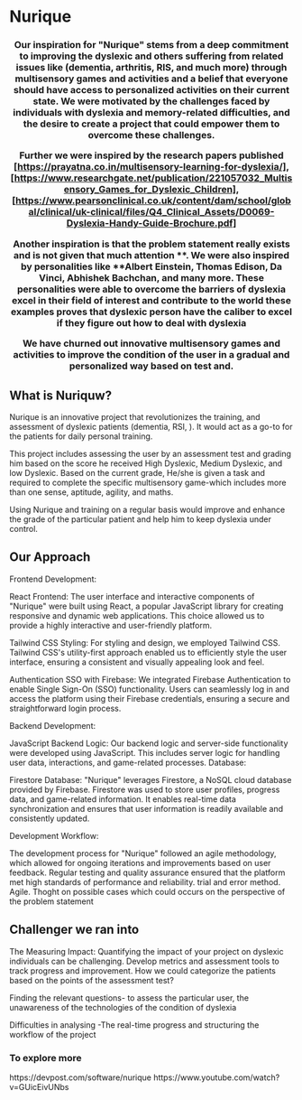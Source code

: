 <h1 align=centre > Nurique </h1>
<h3 align="center"> Our inspiration for "Nurique" stems from a deep commitment to improving the dyslexic and others suffering from related issues like (dementia, arthritis, RIS, and much more) through multisensory games and activities and a belief that everyone should have access to personalized activities on their current state. We were motivated by the challenges faced by individuals with dyslexia and memory-related difficulties, and the desire to create a project that could empower them to overcome these challenges.

Further we were inspired by the research papers published [https://prayatna.co.in/multisensory-learning-for-dyslexia/], [https://www.researchgate.net/publication/221057032_Multisensory_Games_for_Dyslexic_Children], [https://www.pearsonclinical.co.uk/content/dam/school/global/clinical/uk-clinical/files/Q4_Clinical_Assets/D0069-Dyslexia-Handy-Guide-Brochure.pdf]

Another inspiration is that the problem statement really exists and is not given that much attention **. We were also inspired by personalities like **Albert Einstein, Thomas Edison, Da Vinci, Abhishek Bachchan, and many more. These personalities were able to overcome the barriers of dyslexia excel in their field of interest and contribute to the world these examples proves that dyslexic person have the caliber to excel if they figure out how to deal with dyslexia

We have churned out innovative multisensory games and activities to improve the condition of the user in a gradual and personalized way based on test and.</h3>

<h2>What is Nuriquw?</h2>

Nurique is an innovative project that revolutionizes the training, and assessment of dyslexic patients (dementia, RSI, ). It would act as a go-to for the patients for daily personal training.

This project includes assessing the user by an assessment test and grading him based on the score he received High Dyslexic, Medium Dyslexic, and low Dyslexic. Based on the current grade, He/she is given a task and required to complete the specific multisensory game-which includes more than one sense, aptitude, agility, and maths.

Using Nurique and training on a regular basis would improve and enhance the grade of the particular patient and help him to keep dyslexia under control.

<h2>Our Approach</h2>
Frontend Development:

React Frontend: The user interface and interactive components of "Nurique" were built using React, a popular JavaScript library for creating responsive and dynamic web applications. This choice allowed us to provide a highly interactive and user-friendly platform.

Tailwind CSS Styling: For styling and design, we employed Tailwind CSS. Tailwind CSS's utility-first approach enabled us to efficiently style the user interface, ensuring a consistent and visually appealing look and feel.

Authentication SSO with Firebase: We integrated Firebase Authentication to enable Single Sign-On (SSO) functionality. Users can seamlessly log in and access the platform using their Firebase credentials, ensuring a secure and straightforward login process.

Backend Development:

JavaScript Backend Logic: Our backend logic and server-side functionality were developed using JavaScript. This includes server logic for handling user data, interactions, and game-related processes. Database:

Firestore Database: "Nurique" leverages Firestore, a NoSQL cloud database provided by Firebase. Firestore was used to store user profiles, progress data, and game-related information. It enables real-time data synchronization and ensures that user information is readily available and consistently updated.

Development Workflow:

The development process for "Nurique" followed an agile methodology, which allowed for ongoing iterations and improvements based on user feedback. Regular testing and quality assurance ensured that the platform met high standards of performance and reliability. trial and error method. Agile. Thoght on possible cases which could occurs on the perspective of the problem statement

<h2>Challenger we ran into </h2>

The Measuring Impact: Quantifying the impact of your project on dyslexic individuals can be challenging. Develop metrics and assessment tools to track progress and improvement. How we could categorize the patients based on the points of the assessment test?

Finding the relevant questions- to assess the particular user, the unawareness of the technologies of the condition of dyslexia

Difficulties in analysing -The real-time progress and structuring the workflow of the project

<h3>To explore more</h3>
<a>https://devpost.com/software/nurique</a>
<a>https://www.youtube.com/watch?v=GUicEivUNbs</a>
